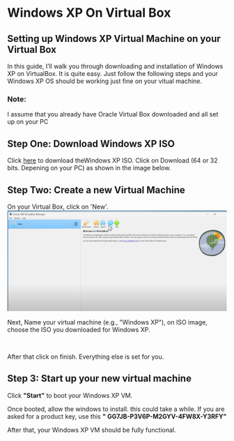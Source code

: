 <h1>Windows XP On Virtual Box</h1>

<h2>Setting up Windows XP Virtual Machine on your Virtual Box</h2>
In this guide, I’ll walk you through downloading and installation of Windows XP on VirtualBox. It is quite easy. Just follow the following steps and your Windows XP OS should be working just fine on your vitual machine.
<h3>Note:</h3>
I assume that you already have Oracle Virtual Box downloaded and all set up on your PC

<h2>Step One: Download Windows XP ISO</h2>
Click <a href="https://isoriver.com/windows-xp-iso-download/">here</a> to download theWindows XP ISO. Click on Download (64 or 32 bits. Depening on your PC) as shown in the image below.

<h2>Step Two: Create a new Virtual Machine</h2>
On your Virtual Box, click on 'New'.
<img src = "Folder/VM New VM.png">

Next, Name your virtual machine (e.g., "Windows XP"), on ISO image, choose the ISO you downloaded for Windows XP.

<img src = "">

After that click on finish. Everything else is set for you.

<h2>Step 3:  Start up your new virtual machine</h2>
Click <b>"Start"</b> to boot your Windows XP VM.

<img src = "">

Once booted, allow the windows to install. this could take a while. If you are asked for a product key, use this  <b> " GG7JB-P3V6P-M2GYV-4FW8X-Y3RFY"</b>

After that, your Windows XP VM should be fully functional.

<img src = "">
